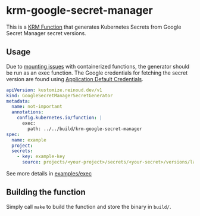 # krm-google-secret-manager

This is a [KRM Function](https://github.com/kubernetes-sigs/kustomize/blob/master/cmd/config/docs/api-conventions/functions-spec.md)
that generates Kubernetes Secrets from Google Secret Manager secret versions.

## Usage

Due to [mounting issues](https://github.com/kubernetes-sigs/kustomize/issues/4290) with containerized
functions, the generator should be run as an exec function. The Google credentials for fetching the
secret version are found using [Application Default Credentials](https://cloud.google.com/docs/authentication/production#automatically). 

```yaml
apiVersion: kustomize.reinoud.dev/v1
kind: GoogleSecretManagerSecretGenerator
metadata:
  name: not-important
  annotations:
    config.kubernetes.io/function: |
      exec:
        path: ../../build/krm-google-secret-manager
spec:
  name: example
  project:
  secrets:
    - key: example-key
      source: projects/<your-project>/secrets/<your-secret>/versions/latest
```

See more details in [examples/exec](example/exec)

## Building the function

Simply call `make` to build the function and store the binary in `build/`.